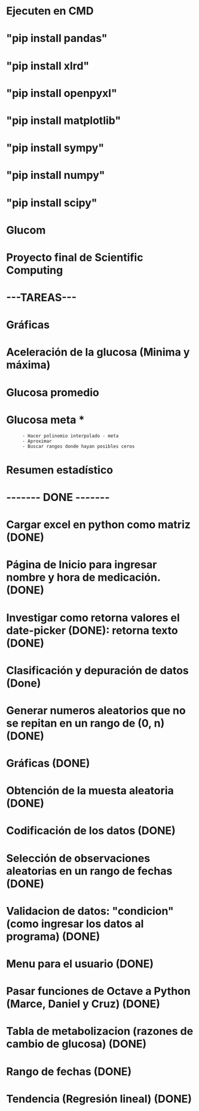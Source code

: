 # Ejecuten en CMD  
# "pip install pandas" 
# "pip install xlrd"
# "pip install openpyxl"
# "pip install matplotlib"
# "pip install sympy"
# "pip install numpy"
# "pip install scipy"
# 

# Glucom
# Proyecto final de Scientific Computing

# ---TAREAS---
# Gráficas 
# Aceleración de la glucosa (Minima y máxima)
# Glucosa promedio 
# Glucosa meta *
          - Hacer polinomio interpolado - meta 
          - Aproximar 
          - Buscar rangos donde hayan posibles ceros
# Resumen estadístico 


# ------- DONE -------
# Cargar excel en python como matriz (DONE)
# Página de Inicio para ingresar nombre y hora de medicación. (DONE)
# Investigar como retorna valores el date-picker (DONE): retorna texto (DONE)
# Clasificación y depuración de datos (Done)
# Generar numeros aleatorios que no se repitan en un rango de (0, n) (DONE)
# Gráficas (DONE)
# Obtención de la muesta aleatoria (DONE)
# Codificación de los datos (DONE)
# Selección de observaciones aleatorias en un rango de fechas (DONE)
# Validacion de datos: "condicion" (como ingresar los datos al programa) (DONE)
# Menu para el usuario (DONE)
# Pasar funciones de Octave a Python (Marce, Daniel y Cruz) (DONE)
# Tabla de metabolizacion (razones de cambio de glucosa) (DONE)
# Rango de fechas (DONE)
# Tendencia (Regresión lineal) (DONE)
